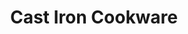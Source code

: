 ---
title: "Cast Iron Cookware"
heroTitle: "The Cast Iron You Can Trust"
heroSubtitle: "Durable, versatile, and perfect for every kitchen."
heroButtonText: "Shop Now"
heroButtonLink: "#"
features:
  - title: "Pre-seasoned Cookware"
    icon: "/images/seasoned-icon.svg"
    description: "Ready to use right out of the box"
  - title: "Durable & Long-lasting"
    icon: "/images/durable-icon.svg"
    description: "Built to last for generations"
  - title: "Versatile Cooking"
    icon: "/images/versatile-icon.svg"
    description: "Perfect for stovetop, oven, and grill"
productShowcase:
  title: "Cookware for Any Occasion"
  products:
    - name: "10-inch Skillet"
      image: "/images/skillet.jpg"
      description: "Perfect for everyday cooking"
      link: "#"
    - name: "Dutch Oven"
      image: "/images/dutch-oven.jpg"
      description: "Ideal for slow-cooking and baking"
      link: "#"
    - name: "Griddle"
      image: "/images/griddle.jpg"
      description: "Great for pancakes and grilling"
      link: "#"
    - name: "Grill Pan"
      image: "/images/grill-pan.jpg"
      description: "Get perfect grill marks indoors"
      link: "#"
useCases:
  title: "Cookware for Any Occasion"
  cases:
    - name: "Stovetop Cooking"
      image: "/images/stovetop-cooking.jpg"
      description: "Perfect for searing, sautéing, and frying"
    - name: "Oven Baking"
      image: "/images/oven-baking.jpg"
      description: "Ideal for casseroles, bread, and roasts"
    - name: "Outdoor Grilling"
      image: "/images/outdoor-grilling.jpg"
      description: "Great for campfire cooking and BBQs"
brandStory:
  title: "Bringing Centuries of Cast Iron Mastery"
  content: |
    Our journey began over a century ago... [Your brand story here]
productCare:
  title: "Protect Your Cookware"
  instructions:
    - title: "Season Regularly"
      icon: "/images/season-icon.svg"
      description: "Apply a thin layer of oil and bake to maintain the non-stick surface."
    - title: "Clean Properly"
      icon: "/images/clean-icon.svg"
      description: "Use hot water and a stiff brush. Avoid soap for best results."
testimonials:
  - name: "John Doe"
    image: "/images/john-doe.jpg"
    quote: "I've been using this cast iron skillet for years, and it just keeps getting better!"
  - name: "Jane Smith"
    image: "/images/jane-smith.jpg"
    quote: "The Dutch oven is my go-to for making delicious stews and sourdough bread."
  - name: "Mike Johnson"
    image: "/images/mike-johnson.jpg"
    quote: "These pans are built to last. I'm passing mine down to my children!"
awards:
  title: "Award-Winning Quality"
  items:
    - name: "Best Cookware 2023"
      image: "/images/award1.svg"
    - name: "Sustainability Award"
      image: "/images/award2.svg"
---